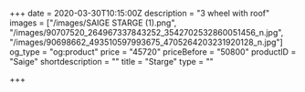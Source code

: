 +++
date = 2020-03-30T10:15:00Z
description = "3 wheel with roof"
images = ["/images/SAIGE STARGE (1).png", "/images/90707520_264967337843252_3542702532860051456_n.jpg", "/images/90698662_493510597993675_4705264203231920128_n.jpg"]
og_type = "og:product"
price = "45720"
priceBefore = "50800"
productID = "Saige"
shortdescription = ""
title = "Starge"
type = ""

+++
